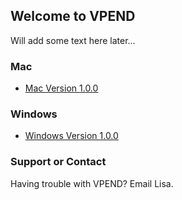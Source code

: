 ## Welcome to VPEND

Will add some text here later...

### Mac
- [Mac Version 1.0.0](https://drive.google.com/file/d/1eyDRSfjbilKriQjOGsD6T9wn6j4Z1fYA/view?usp=sharing)

### Windows
- [Windows Version 1.0.0](https://drive.google.com/open?id=1hXCdAkTBwkrFwJwqduvzJXPVAuqNwO1K)


### Support or Contact

Having trouble with VPEND? Email Lisa.

